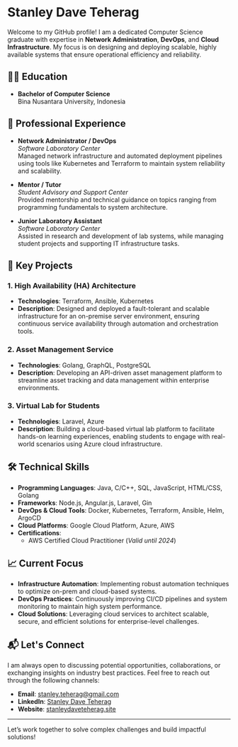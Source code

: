 # Stanley Dave Teherag

Welcome to my GitHub profile! I am a dedicated Computer Science graduate with expertise in **Network Administration**, **DevOps**, and **Cloud Infrastructure**. My focus is on designing and deploying scalable, highly available systems that ensure operational efficiency and reliability.

## 👨‍🎓 Education
- **Bachelor of Computer Science**  
  Bina Nusantara University, Indonesia

## 💼 Professional Experience
- **Network Administrator / DevOps**  
  *Software Laboratory Center*  
  Managed network infrastructure and automated deployment pipelines using tools like Kubernetes and Terraform to maintain system reliability and scalability.

- **Mentor / Tutor**  
  *Student Advisory and Support Center*  
  Provided mentorship and technical guidance on topics ranging from programming fundamentals to system architecture.

- **Junior Laboratory Assistant**  
  *Software Laboratory Center*  
  Assisted in research and development of lab systems, while managing student projects and supporting IT infrastructure tasks.

## 🔧 Key Projects

### 1. **High Availability (HA) Architecture**
- **Technologies**: Terraform, Ansible, Kubernetes  
- **Description**: Designed and deployed a fault-tolerant and scalable infrastructure for an on-premise server environment, ensuring continuous service availability through automation and orchestration tools.

### 2. **Asset Management Service**
- **Technologies**: Golang, GraphQL, PostgreSQL  
- **Description**: Developing an API-driven asset management platform to streamline asset tracking and data management within enterprise environments.

### 3. **Virtual Lab for Students**
- **Technologies**: Laravel, Azure  
- **Description**: Building a cloud-based virtual lab platform to facilitate hands-on learning experiences, enabling students to engage with real-world scenarios using Azure cloud infrastructure.

## 🛠 Technical Skills

- **Programming Languages**: Java, C/C++, SQL, JavaScript, HTML/CSS, Golang
- **Frameworks**: Node.js, Angular.js, Laravel, Gin
- **DevOps & Cloud Tools**: Docker, Kubernetes, Terraform, Ansible, Helm, ArgoCD
- **Cloud Platforms**: Google Cloud Platform, Azure, AWS
- **Certifications**:  
  - AWS Certified Cloud Practitioner (*Valid until 2024*)

## 📈 Current Focus
- **Infrastructure Automation**: Implementing robust automation techniques to optimize on-prem and cloud-based systems.
- **DevOps Practices**: Continuously improving CI/CD pipelines and system monitoring to maintain high system performance.
- **Cloud Solutions**: Leveraging cloud services to architect scalable, secure, and efficient solutions for enterprise-level challenges.

## 📬 Let's Connect
I am always open to discussing potential opportunities, collaborations, or exchanging insights on industry best practices. Feel free to reach out through the following channels:

- **Email**: [stanley.teherag@gmail.com](mailto:stanley.teherag@gmail.com)
- **LinkedIn**: [Stanley Dave Teherag](https://linkedin.com/in/stanley-dave-teherag)
- **Website**: [stanleydaveteherag.site](https://stanleydaveteherag.site)

---

Let’s work together to solve complex challenges and build impactful solutions!

